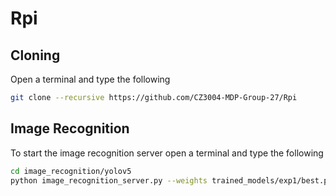 # Rpi

## Cloning

Open a terminal and type the following

```bash
git clone --recursive https://github.com/CZ3004-MDP-Group-27/Rpi
```

## Image Recognition

To start the image recognition server open a terminal and type  the following

```bash
cd image_recognition/yolov5
python image_recognition_server.py --weights trained_models/exp1/best.pt --img 416 --conf 0.5 --source 1
```
